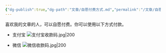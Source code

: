 ```yaml
---
{"dg-publish":true,"dg-path":"文章/自愿付费方式.md","permalink":"/文章/自愿付费方式/","noteIcon":"","created":"","updated":""}
---
```


喜欢我的文章的人，可以自愿付费。你可以使用以下方式付款。

- 支付宝
![支付宝收款码.jpg|200](/img/user/0.Asset/resource/%E6%94%AF%E4%BB%98%E5%AE%9D%E6%94%B6%E6%AC%BE%E7%A0%81.jpg)

- 微信
![微信收款码.jpg|200](/img/user/0.Asset/resource/%E5%BE%AE%E4%BF%A1%E6%94%B6%E6%AC%BE%E7%A0%81.jpg)